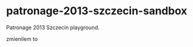 patronage-2013-szczecin-sandbox
===============================

Patronage 2013 Szczecin playground.

zmienilem to 